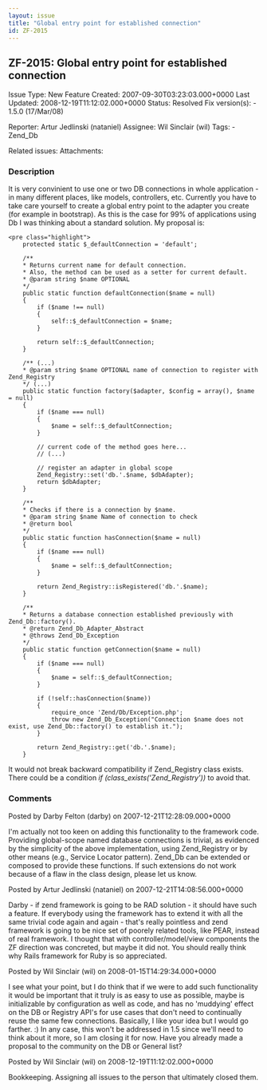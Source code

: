 ```yaml
---
layout: issue
title: "Global entry point for established connection"
id: ZF-2015
---
```


ZF-2015: Global entry point for established connection
------------------------------------------------------

 Issue Type: New Feature Created: 2007-09-30T03:23:03.000+0000 Last Updated: 2008-12-19T11:12:02.000+0000 Status: Resolved Fix version(s): - 1.5.0 (17/Mar/08)
 
 Reporter:  Artur Jedlinski (nataniel)  Assignee:  Wil Sinclair (wil)  Tags: - Zend\_Db
 
 Related issues: 
 Attachments: 
### Description

It is very convinient to use one or two DB connections in whole application - in many different places, like models, controllers, etc. Currently you have to take care yourself to create a global entry point to the adapter you create (for example in bootstrap). As this is the case for 99% of applications using Db I was thinking about a standard solution. My proposal is:

 
    <pre class="highlight">
        protected static $_defaultConnection = 'default';
    
        /**
        * Returns current name for default connection.
        * Also, the method can be used as a setter for current default.
        * @param string $name OPTIONAL
        */
        public static function defaultConnection($name = null)
        {
            if ($name !== null)
            {
                self::$_defaultConnection = $name;
            }
            
            return self::$_defaultConnection;
        }
        
        /** (...)
        * @param string $name OPTIONAL name of connection to register with Zend_Registry
        */ (...)
        public static function factory($adapter, $config = array(), $name = null)
        {
            if ($name === null)
            {
                $name = self::$_defaultConnection;
            }
            
            // current code of the method goes here...
            // (...)
            
            // register an adapter in global scope
            Zend_Registry::set('db.'.$name, $dbAdapter);
            return $dbAdapter;
        }
    
        /**
        * Checks if there is a connection by $name.
        * @param string $name Name of connection to check
        * @return bool
        */
        public static function hasConnection($name = null)
        {
            if ($name === null)
            {
                $name = self::$_defaultConnection;
            }
            
            return Zend_Registry::isRegistered('db.'.$name);
        }
        
        /**
        * Returns a database connection established previously with Zend_Db::factory().
        * @return Zend_Db_Adapter_Abstract
        * @throws Zend_Db_Exception
        */
        public static function getConnection($name = null)
        {
            if ($name === null)
            {
                $name = self::$_defaultConnection;
            }
            
            if (!self::hasConnection($name))
            {
                require_once 'Zend/Db/Exception.php';
                throw new Zend_Db_Exception("Connection $name does not exist, use Zend_Db::factory() to establish it.");
            }
            
            return Zend_Registry::get('db.'.$name);
        }


It would not break backward compatibility if Zend\_Registry class exists. There could be a condition _if (class\_exists('Zend\_Registry'))_ to avoid that.

 

 

### Comments

Posted by Darby Felton (darby) on 2007-12-21T12:28:09.000+0000

I'm actually not too keen on adding this functionality to the framework code. Providing global-scope named database connections is trivial, as evidenced by the simplicity of the above implementation, using Zend\_Registry or by other means (e.g., Service Locator pattern). Zend\_Db can be extended or composed to provide these functions. If such extensions do not work because of a flaw in the class design, please let us know.

 

 

Posted by Artur Jedlinski (nataniel) on 2007-12-21T14:08:56.000+0000

Darby - if zend framework is going to be RAD solution - it should have such a feature. If everybody using the framework has to extend it with all the same trivial code again and again - that's really pointless and zend framework is going to be nice set of poorely related tools, like PEAR, instead of real framework. I thought that with controller/model/view components the ZF direction was concreted, but maybe it did not. You should really think why Rails framework for Ruby is so appreciated.

 

 

Posted by Wil Sinclair (wil) on 2008-01-15T14:29:34.000+0000

I see what your point, but I do think that if we were to add such functionality it would be important that it truly is as easy to use as possible, maybe is initializable by configuration as well as code, and has no 'muddying' effect on the DB or Registry API's for use cases that don't need to continually reuse the same few connections. Basically, I like your idea but I would go farther. :) In any case, this won't be addressed in 1.5 since we'll need to think about it more, so I am closing it for now. Have you already made a proposal to the community on the DB or General list?

 

 

Posted by Wil Sinclair (wil) on 2008-12-19T11:12:02.000+0000

Bookkeeping. Assigning all issues to the person that ultimately closed them.

 

 